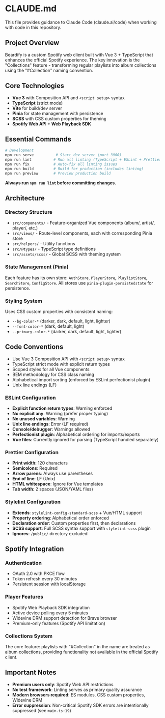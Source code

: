 # CLAUDE.md

This file provides guidance to Claude Code (claude.ai/code) when working with code in this repository.

## Project Overview

Beardify is a custom Spotify web client built with Vue 3 + TypeScript that enhances the official Spotify experience. The key innovation is the "Collections" feature - transforming regular playlists into album collections using the "#Collection" naming convention.

## Core Technologies

- **Vue 3** with Composition API and `<script setup>` syntax
- **TypeScript** (strict mode)
- **Vite** for build/dev server
- **Pinia** for state management with persistence
- **SCSS** with CSS custom properties for theming
- **Spotify Web API + Web Playback SDK**

## Essential Commands

```bash
# Development
npm run serve          # Start dev server (port 3000)
npm run lint          # Run all linting (TypeScript + ESLint + Prettier + Stylelint)
npm run fix           # Auto-fix all linting issues
npm run build         # Build for production (includes linting)
npm run preview       # Preview production build
```

**Always run `npm run lint` before committing changes.**

## Architecture

### Directory Structure
- `src/components/` - Feature-organized Vue components (album/, artist/, player/, etc.)
- `src/views/` - Route-level components, each with corresponding Pinia store
- `src/helpers/` - Utility functions
- `src/@types/` - TypeScript type definitions
- `src/assets/scss/` - Global SCSS with theming system

### State Management (Pinia)
Each feature has its own store: `AuthStore`, `PlayerStore`, `PlaylistStore`, `SearchStore`, `ConfigStore`. All stores use `pinia-plugin-persistedstate` for persistence.

### Styling System
Uses CSS custom properties with consistent naming:
- `--bg-color-*` (darker, dark, default, light, lighter)
- `--font-color-*` (dark, default, light)  
- `--primary-color-*` (darker, dark, default, light, lighter)

## Code Conventions

- Use Vue 3 Composition API with `<script setup>` syntax
- TypeScript strict mode with explicit return types
- Scoped styles for all Vue components
- BEM methodology for CSS class naming
- Alphabetical import sorting (enforced by ESLint perfectionist plugin)
- Unix line endings (LF)

### ESLint Configuration
- **Explicit function return types**: Warning enforced
- **No explicit any**: Warning (prefer proper typing)
- **No unused variables**: Warning
- **Unix line endings**: Error (LF required)
- **Console/debugger**: Warnings allowed
- **Perfectionist plugin**: Alphabetical ordering for imports/exports
- **Vue files**: Currently ignored for parsing (TypeScript handled separately)

### Prettier Configuration
- **Print width**: 120 characters
- **Semicolons**: Required
- **Arrow parens**: Always use parentheses
- **End of line**: LF (Unix)
- **HTML whitespace**: Ignore for Vue templates
- **Tab width**: 2 spaces (JSON/YAML files)

### Stylelint Configuration
- **Extends**: `stylelint-config-standard-scss` + Vue/HTML support
- **Property ordering**: Alphabetical order enforced
- **Declaration order**: Custom properties first, then declarations
- **SCSS support**: Full SCSS syntax support with `stylelint-scss` plugin
- **Ignores**: `/public/` directory excluded

## Spotify Integration

### Authentication
- OAuth 2.0 with PKCE flow
- Token refresh every 30 minutes
- Persistent session with localStorage

### Player Features
- Spotify Web Playback SDK integration
- Active device polling every 5 minutes
- Widevine DRM support detection for Brave browser
- Premium-only features (Spotify API limitation)

### Collections System
The core feature: playlists with "#Collection" in the name are treated as album collections, providing functionality not available in the official Spotify client.

## Important Notes

- **Premium users only**: Spotify Web API restrictions
- **No test framework**: Linting serves as primary quality assurance
- **Modern browsers required**: ES modules, CSS custom properties, Widevine DRM
- **Error suppression**: Non-critical Spotify SDK errors are intentionally suppressed (see `main.ts:19`)